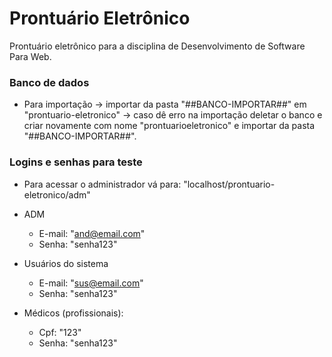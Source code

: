 # Prontuário Eletrônico
Prontuário eletrônico para a disciplina de Desenvolvimento de Software Para Web.

### Banco de dados
- Para importação -> importar da pasta "##BANCO-IMPORTAR##" em "prontuario-eletronico" -> caso dê erro na importação deletar o banco e criar novamente com nome "prontuarioeletronico" e importar da pasta "##BANCO-IMPORTAR##".

### Logins e senhas para teste
- Para acessar o administrador vá para: "localhost/prontuario-eletronico/adm"

- ADM
  - E-mail: "and@email.com"
  - Senha: "senha123"
  
- Usuários do sistema
  - E-mail: "sus@email.com"
  - Senha: "senha123"
  
- Médicos (profissionais):
  - Cpf: "123"
  - Senha: "senha123"

